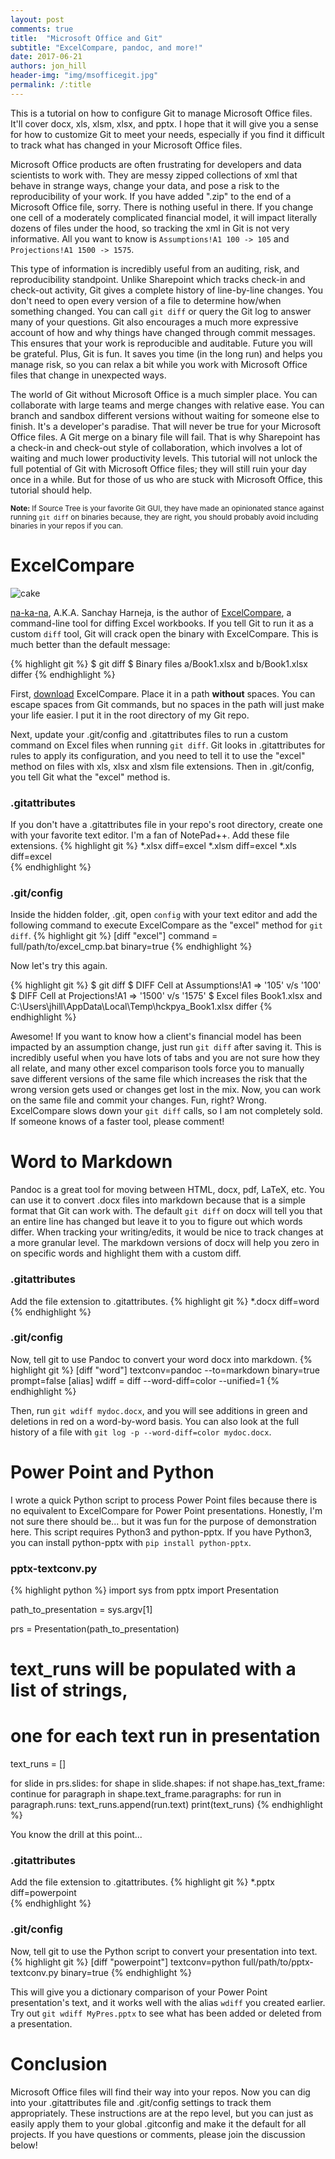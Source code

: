 ```yaml
---
layout: post
comments: true
title:  "Microsoft Office and Git"
subtitle: "ExcelCompare, pandoc, and more!"
date: 2017-06-21
authors: jon_hill
header-img: "img/msofficegit.jpg"
permalink: /:title
---
```


This is a tutorial on how to configure Git to manage Microsoft Office files. It'll cover docx, xls, xlsm, xlsx, and pptx. I hope that it will give you a sense for how to customize Git to meet your needs, especially if you find it difficult to track what has changed in your Microsoft Office files.

Microsoft Office products are often frustrating for developers and data scientists to work with. They are messy zipped collections of xml that behave in strange ways, change your data, and pose a risk to the reproducibility of your work. If you have added ".zip" to the end of a Microsoft Office file, sorry. There is nothing useful in there. If you change one cell of a moderately complicated financial model, it will impact literally dozens of files under the hood, so tracking the xml in Git is not very informative. All you want to know is `Assumptions!A1 100 -> 105` and `Projections!A1 1500 -> 1575`.

This type of information is incredibly useful from an auditing, risk, and reproducibility standpoint. Unlike Sharepoint which tracks check-in and check-out activity, Git gives a complete history of line-by-line changes. You don't need to open every version of a file to determine how/when something changed. You can call `git diff` or query the Git log to answer many of your questions. Git also encourages a much more expressive account of how and why things have changed through commit messages. This ensures that your work is reproducible and auditable. Future you will be grateful. Plus, Git is fun. It saves you time (in the long run) and helps you manage risk, so you can relax a bit while you work with Microsoft Office files that change in unexpected ways.

The world of Git without Microsoft Office is a much simpler place. You can collaborate with large teams and merge changes with relative ease. You can branch and sandbox different versions without waiting for someone else to finish. It's a developer's paradise. That will never be true for your Microsoft Office files. A Git merge on a binary file will fail. That is why Sharepoint has a check-in and check-out style of collaboration, which involves a lot of waiting and much lower productivity levels. This tutorial will not unlock the full potential of Git with Microsoft Office files; they will still ruin your day once in a while. But for those of us who are stuck with Microsoft Office, this tutorial should help.

<small>**Note:** If Source Tree is your favorite Git GUI, they have made an opinionated stance against running `git diff` on binaries because, they are right, you should probably avoid including binaries in your repos if you can.</small>

# ExcelCompare

![cake](https://avatars0.githubusercontent.com/u/262532?v=3&s=400)

[na-ka-na](https://github.com/na-ka-na), A.K.A. Sanchay Harneja, is the author of [ExcelCompare](https://github.com/na-ka-na/ExcelCompare), a command-line tool for diffing Excel workbooks. If you tell Git to run it as a custom `diff` tool, Git will crack open the binary with ExcelCompare. This is much better than the default message:

{% highlight git %}
$ git diff
$ Binary files a/Book1.xlsx and b/Book1.xlsx differ
{% endhighlight %} 

First, [download](https://github.com/na-ka-na/ExcelCompare/releases) ExcelCompare. Place it in a path **without** spaces. You can escape spaces from Git commands, but no spaces in the path will just make your life easier. I put it in the root directory of my Git repo.

Next, update your .git/config and .gitattributes files to run a custom command on Excel files when running `git diff`. Git looks in .gitattributes for rules to apply its configuration, and you need to tell it to use the "excel" method on files with xls, xlsx and xlsm file extensions. Then in .git/config, you tell Git what the "excel" method is.

### .gitattributes
If you don't have a .gitattributes file in your repo's root directory, create one with your favorite text editor. I'm a fan of NotePad++. Add these file extensions.
{% highlight git %}
*.xlsx diff=excel
*.xlsm diff=excel
*.xls diff=excel    
{% endhighlight %}

### .git/config
Inside the hidden folder, .git, open `config` with your text editor and add the following command to execute ExcelCompare as the "excel" method for `git diff`.
{% highlight git %}
[diff "excel"]
    command = full/path/to/excel_cmp.bat
    binary=true
{% endhighlight %}

Now let's try this again.

{% highlight git %}
$ git diff
$ DIFF   Cell at      Assumptions!A1 => '105'  v/s '100'
$ DIFF   Cell at      Projections!A1 => '1500' v/s '1575'
$ Excel files Book1.xlsx and C:\Users\jhill\AppData\Local\Temp\hckpya_Book1.xlsx differ
{% endhighlight %}

Awesome! If you want to know how a client's financial model has been impacted by an assumption change, just run `git diff` after saving it. This is incredibly useful when you have lots of tabs and you are not sure how they all relate, and many other excel comparison tools force you to manually save different versions of the same file which increases the risk that the wrong version gets used or changes get lost in the mix. Now, you can work on the same file and commit your changes. Fun, right? Wrong. ExcelCompare slows down your `git diff` calls, so I am not completely sold. If someone knows of a faster tool, please comment!

# Word to Markdown
Pandoc is a great tool for moving between HTML, docx, pdf, LaTeX, etc. You can use it to convert .docx files into markdown because that is a simple format that Git can work with. The default `git diff` on docx will tell you that an entire line has changed but leave it to you to figure out which words differ. When tracking your writing/edits, it would be nice to track changes at a more granular level. The markdown versions of docx will help you zero in on specific words and highlight them with a custom diff.

### .gitattributes
Add the file extension to .gitattributes.
{% highlight git %}
*.docx diff=word    
{% endhighlight %}

### .git/config
Now, tell git to use Pandoc to convert your word docx into markdown.
{% highlight git %}
[diff "word"]
    textconv=pandoc --to=markdown
    binary=true
    prompt=false
[alias]
    wdiff = diff --word-diff=color --unified=1
{% endhighlight %}

Then, run `git wdiff mydoc.docx`, and you will see additions in green and deletions in red on a word-by-word basis. You can also look at the full history of a file with `git log -p --word-diff=color mydoc.docx`.

# Power Point and Python
I wrote a quick Python script to process Power Point files because there is no equivalent to ExcelCompare for Power Point presentations. Honestly, I'm not sure there should be... but it was fun for the purpose of demonstration here. This script requires Python3 and python-pptx. If you have Python3, you can install python-pptx with `pip install python-pptx`.

### pptx-textconv.py
{% highlight python %}
import sys
from pptx import Presentation

path_to_presentation = sys.argv[1]

prs = Presentation(path_to_presentation)

# text_runs will be populated with a list of strings,
# one for each text run in presentation
text_runs = []

for slide in prs.slides:
    for shape in slide.shapes:
        if not shape.has_text_frame:
            continue
        for paragraph in shape.text_frame.paragraphs:
            for run in paragraph.runs:
                text_runs.append(run.text)
print(text_runs)
{% endhighlight %}

You know the drill at this point...

### .gitattributes
Add the file extension to .gitattributes.
{% highlight git %}
*.pptx diff=powerpoint    
{% endhighlight %}

### .git/config
Now, tell git to use the Python script to convert your presentation into text.
{% highlight git %}
[diff "powerpoint"]
    textconv=python full/path/to/pptx-textconv.py
    binary=true
{% endhighlight %}

This will give you a dictionary comparison of your Power Point presentation's text, and it works well with the alias `wdiff` you created earlier. Try out `git wdiff MyPres.pptx` to see what has been added or deleted from a presentation.

# Conclusion
Microsoft Office files will find their way into your repos. Now you can dig into your .gitattributes file and .git/config settings to track them appropriately. These instructions are at the repo level, but you can just as easily apply them to your global .gitconfig and make it the default for all projects. If you have questions or comments, please join the discussion below! 